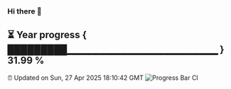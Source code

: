 ### Hi there 👋
⏳ Year progress { █████████▁▁▁▁▁▁▁▁▁▁▁▁▁▁▁▁▁▁▁▁▁ } 31.99 %
---
⏰ Updated on Sun, 27 Apr 2025 18:10:42 GMT
![Progress Bar CI](https://github.com/Moyi321/Moyi321/workflows/Progress%20Bar%20CI/badge.svg)

